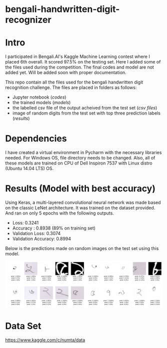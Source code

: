 # bengali-handwritten-digit-recognizer

# Intro

I participated in Bengali.AI's Kaggle Machine Learning contest where I placed 6th overall. It scored 97.5% on the testing set. Here I added some of the files used during the competition. The final codes and model are not added yet. Will be added soon with proper documentation.

This repo contain all the files used for the bengali handwritten digit recognition challenge. The files are placed in folders as follows: 

- Jupyter notebook  (*codes*)
- the trained models  (*models*)
- the labelled csv file of the output acheived from the test set (*csv files*)
- image of random digits from the test set with top three prediction labels (*results*)

# Dependencies 

I have created a virtual environment in Pycharm with the necessary libraries needed. For Windows OS, file directory needs to be changed. Also, all of these models are trained on CPU of Dell Inspiron 7537 with Linux distro (Ubuntu 14.04 LTS) OS. 

# Results (Model with best accuracy)

Using Keras, a multi-layered convolutional neural network was made based on the classic LeNet architecture. It was trained on the dataset provided. And ran on only 5 epochs with the following outputs. 

- Loss: 0.3241 
- Accuracy : 0.8938 (89% on training set)
- Validation Loss: 0.3074 
- Validation Accuracy: 0.8994

Below is the predictions made on random images on the test set using this model.


<p align="center">
  <img src="https://github.com/hasibzunair/bengali-handwritten-digit-recognizer/blob/master/results/first_keras.png">
</p>


# Data Set  
https://www.kaggle.com/c/numta/data

